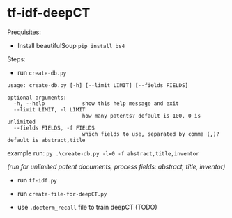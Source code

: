 # tf-idf-deepCT

Prequisites:

- Install beautifulSoup `pip install bs4`

Steps:

- run `create-db.py`
```
usage: create-db.py [-h] [--limit LIMIT] [--fields FIELDS]

optional arguments:
  -h, --help            show this help message and exit
  --limit LIMIT, -l LIMIT
                        how many patents? default is 100, 0 is unlimited
  --fields FIELDS, -f FIELDS
                        which fields to use, separated by comma (,)? default is abstract,title
```

example run: `py .\create-db.py -l=0 -f abstract,title,inventor`

_(run for unlimited patent documents, process fields: abstract, title, inventor)_

- run `tf-idf.py`

- run `create-file-for-deepCT.py`

- use `.docterm_recall` file to train deepCT (TODO)
